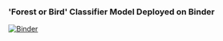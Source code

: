 
### 'Forest or Bird' Classifier Model Deployed on Binder

[![Binder](https://mybinder.org/badge_logo.svg)](https://mybinder.org/v2/gh/danieladejumo17/Binder_Deployment.git/HEAD?urlpath=%2Fvoila%2Frender%2Fbird_or_forest.ipynb)
